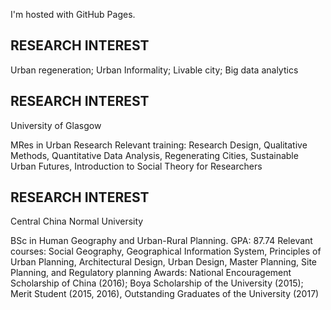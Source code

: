 <!DOCTYPE html>
<html>
<body>

<p>I'm hosted with GitHub Pages.</p>
</body>

<body>
<h2>RESEARCH INTEREST</h2>
<p>Urban regeneration; Urban Informality; Livable city; Big data analytics</p>
<h2>RESEARCH INTEREST</h2>
<p>University of Glasgow </p>
<p>
MRes in Urban Research	
Relevant training: Research Design, Qualitative Methods, Quantitative Data Analysis, Regenerating Cities, Sustainable Urban Futures, Introduction to Social Theory for Researchers 	
</p>
<h2>RESEARCH INTEREST</h2>
<p>Central China Normal University</p>
<p>
BSc in Human Geography and Urban-Rural Planning. GPA: 87.74	
Relevant courses: Social Geography, Geographical Information System, Principles of Urban Planning, Architectural Design, Urban Design, Master Planning, Site Planning, and Regulatory planning	
Awards: National Encouragement Scholarship of China (2016); Boya Scholarship of the University (2015); Merit Student (2015, 2016), Outstanding Graduates of the University (2017)
</p>

</body>
</html>
